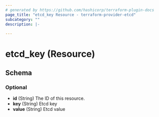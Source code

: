 ```yaml
---
# generated by https://github.com/hashicorp/terraform-plugin-docs
page_title: "etcd_key Resource - terraform-provider-etcd"
subcategory: ""
description: |-
  
---
```


# etcd_key (Resource)





<!-- schema generated by tfplugindocs -->
## Schema

### Optional

- **id** (String) The ID of this resource.
- **key** (String) Etcd key
- **value** (String) Etcd value


